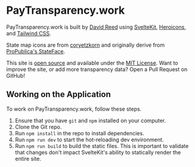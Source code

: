# PayTransparency.work

PayTransparency.work is built by <a href="https://ktema.org">David Reed</a> using
<a href="https://kit.svelte.dev">SvelteKit</a>,
<a href="https://heroicons.com/">Heroicons</a>, and
<a href="https://tailwindcss.com/">Tailwind CSS</a>.

</p>
<p>
	State map icons are from
	<a href="https://github.com/coryetzkorn/state-svg-defs">coryetzkorn</a> and originally derive from
	<a href="https://github.com/propublica/stateface">ProPublica's StateFace</a>.
</p>
<p>
	This site is <a href="https://github.com/davidmreed/paytransparency.work">open source</a> and
	available under the
	<a href="https://github.com/davidmreed/paytransparency.work/blob/main/LICENSE">MIT License</a>.
	Want to improve the site, or add more transparency data? Open a Pull Request on GitHub!
</p>

## Working on the Application

To work on PayTransparency.work, follow these steps.

1. Ensure that you have `git` and `npm` installed on your computer.
1. Clone the Git repo.
1. Run `npm install` in the repo to install dependencies.
1. Run `npm run dev` to start the hot-reloading dev environment.
1. Run `npm run build` to build the static files. This is important to validate that changes don't impact SvelteKit's ability to statically render the entire site.
